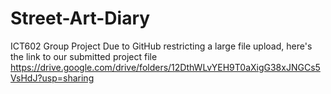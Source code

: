 # Street-Art-Diary
ICT602 Group Project
Due to GitHub  restricting a large file upload, here's the link to our submitted project file
https://drive.google.com/drive/folders/12DthWLvYEH9T0aXigG38xJNGCs5VsHdJ?usp=sharing
